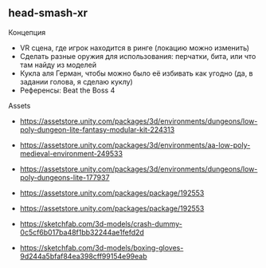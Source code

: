 ## head-smash-xr

Концепция
- VR сцена, где игрок находится в ринге (локацию можно изменить)
- Сделать разные оружия для использования: перчатки, бита, или что там найду из моделей
- Кукла аля Герман, чтобы можно было её избивать как угодно (да, в задании голова, я сделаю куклу)
- Референсы: Beat the Boss 4

Assets
- https://assetstore.unity.com/packages/3d/environments/dungeons/low-poly-dungeon-lite-fantasy-modular-kit-224313
- https://assetstore.unity.com/packages/3d/environments/aa-low-poly-medieval-environment-249533
- https://assetstore.unity.com/packages/3d/environments/dungeons/low-poly-dungeons-lite-177937
- https://assetstore.unity.com/packages/package/192553
- https://assetstore.unity.com/packages/package/192553

- https://sketchfab.com/3d-models/crash-dummy-0c5cf6b017ba48f1bb32244ae1fefd2d
- https://sketchfab.com/3d-models/boxing-gloves-9d244a5bfaf84ea398cff99154e99eab
